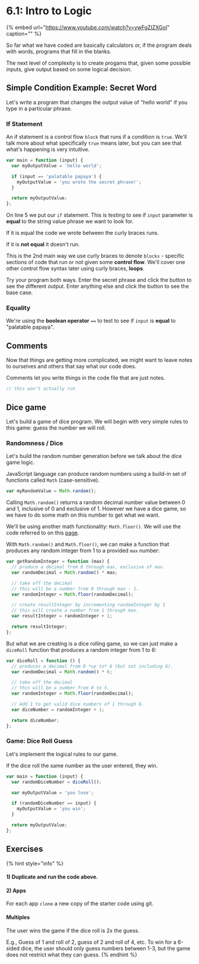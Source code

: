 # 6.1: Intro to Logic

{% embed url="https://www.youtube.com/watch?v=ywFgZIZXGoI" caption="" %}

So far what we have coded are basically calculators or, if the program deals with words, programs that fill in the blanks.

The next level of complexity is to create progams that, given some possible inputs, give output based on some logical decision.

## Simple Condition Example: Secret Word

Let's write a program that changes the output value of "hello world" if you type in a particular phrase.

### If Statement

An if statement is a control flow `block` that runs if a condition is `true`. We'll talk more about what specifically `true` means later, but you can see that what's happening is very intuitive.

```javascript
var main = function (input) {
  var myOutputValue = 'hello world';

  if (input == 'palatable papaya') {
    myOutputValue = 'you wrote the secret phrase!';
  }

  return myOutputValue;
};
```

On line 5 we put our `if` statement. This is testing to see if `input` parameter is **equal** to the string value phrase we want to look for.

If it is equal the code we wrote between the curly braces runs.

If it is **not equal** it doesn't run.

This is the 2nd main way we use curly braces to denote `blocks` - specific sections of code that run or not given some **control flow**. We'll cover one other control flow syntax later using curly braces, **loops**.

Try your program both ways. Enter the secret phrase and click the button to see the different output. Enter anything else and click the button to see the base case.

### Equality

We're using the **boolean operator** `==` to test to see if `input` is **equal** to "palatable papaya".

## Comments

Now that things are getting more complicated, we might want to leave notes to ourselves and others that say what our code does.

Comments let you write things in the code file that are just notes.

```javascript
// this won't actually run
```

## Dice game

Let's build a game of dice program. We will begin with very simple rules to this game: guess the number we will roll.

### Randomness / Dice

Let's build the random number generation before we talk about the dice game logic.

JavaScript language can produce random numbers using a build-in set of functions called `Math` \(case-sensitive\).

```javascript
var myRandomValue = Math.random();
```

Calling `Math.random()` returns a random decimal number value between 0 and 1, inclusive of 0 and exclusive of 1. However we have a dice game, so we have to do some math on this number to get what we want.

We'll be using another math functionality: `Math.floor()`. We will use the code referred to on this [page](https://developer.mozilla.org/en-US/docs/Web/JavaScript/Reference/Global_Objects/Math/random).

With `Math.random()` and `Math.floor()`, we can make a function that produces any random integer from 1 to a provided `max` number:

```javascript
var getRandomInteger = function (max) {
  // produce a decimal from 0 through max, exclusive of max.
  var randomDecimal = Math.random() * max;

  // take off the decimal
  // this will be a number from 0 through max - 1.
  var randomInteger = Math.floor(randomDecimal);

  // create resultInteger by incrementing randomInteger by 1
  // this will create a number from 1 through max.
  var resultInteger = randomInteger + 1;

  return resultInteger;
};
```

But what we are creating is a dice rolling game, so we can just make a `diceRoll` function that produces a random integer from 1 to 6:

```javascript
var diceRoll = function () {
  // produces a decimal from 0 *up to* 6 (but not including 6).
  var randomDecimal = Math.random() * 6;

  // take off the decimal
  // this will be a number from 0 to 5.
  var randomInteger = Math.floor(randomDecimal);

  // Add 1 to get valid dice numbers of 1 through 6.
  var diceNumber = randomInteger + 1;

  return diceNumber;
};
```

### Game: Dice Roll Guess

Let's implement the logical rules to our game.

If the dice roll the same number as the user entered, they win.

```javascript
var main = function (input) {
  var randomDiceNumber = diceRoll();

  var myOutputValue = 'you lose';

  if (randomDiceNumber == input) {
    myOutputValue = 'you win';
  }

  return myOutputValue;
};
```

## Exercises

{% hint style="info" %}
#### **1\) Duplicate and run the code above.**

#### **2\) Apps**

For each app `clone` a new copy of the starter code using git.

#### **Multiples**

The user wins the game if the dice roll is 2x the guess.

E.g., Guess of 1 and roll of 2, guess of 2 and roll of 4, etc. To win for a 6-sided dice, the user should only guess numbers between 1-3, but the game does not restrict what they can guess.
{% endhint %}


